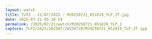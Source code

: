 ```yaml
---
layout: watch
title: TLP2 - 21/07/2025 - M20250721_051819_TLP_2T.jpg
date: 2025-07-21 05:18:19
permalink: /2025/07/21/watch/M20250721_051819_TLP_2
capture: TLP2/2025/202507/20250720/M20250721_051819_TLP_2T.jpg
---
```

